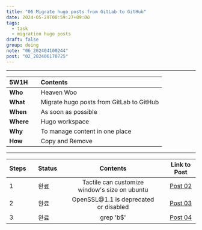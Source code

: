 ```yaml
---
title: "06 Migrate hugo posts from GitLab to GitHub"
date: 2024-05-29T00:59:27+09:00
tags:
  - task
  - migration hugo posts 
draft: false
group: doing
note: "06_202404100244"
post: "02_202406170725"
---
```


----

| 5W1H      |   | Contents                                 |
| :-------- | - | :----------------------------------------|
| **Who**   |   | Heaven Woo                               |
| **What**  |   | Migrate hugo posts from GitLab to GitHub |
| **When**  |   | As soon as possible                      |
| **Where** |   | Hugo workspace                           |
| **Why**   |   | To manage content in one place           |
| **How**   |   | Copy and Remove                          |
  
----  

| Steps  |   | Status |   | Contents                                      |   | Link to Post |
| :----- | - | :----- | - | :-------------------------------------------: | - | :----------: |
| 1      |   | 완료   |   | Tactile can customize window's size on ubuntu |   | [Post 02](../../post/02_202406170725) |
| 2      |   | 완료   |   | OpenSSL\@1.1 is deprecated or disabled        |   | [Post 03](../../post/03_202406170637) |
| 3      |   | 완료   |   | grep 'b$'                                     |   | [Post 04](../../post/04_202406200007) |
